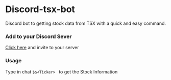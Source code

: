 # Discord-tsx-bot
Discord bot to getting stock data from TSX with a quick and easy command. 

### Add to your Discord Sever
[Click here](https://top.gg/bot/735521006055194776) and invite to your server


### Usage

Type in chat ```$$<Ticker> ``` to get the Stock Information

